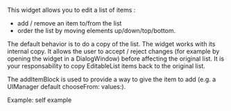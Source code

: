 This widget allows you to edit a list of items :
- add / remove an item to/from the list 
- order the list by moving elements up/down/top/bottom.

The default behavior is to do a copy of the list. The widget works with its internal copy. It allows the user to accept / reject changes (for example by opening the widget in a DialogWindow) before affecting the original list. It is your responsability to copy EditableList items back to the original list.

The addItemBlock is used to provide a way to give the item to add (e.g. a UIManager default chooseFrom: values:).

Example:
self example
